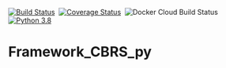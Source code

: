 [![Build Status](https://travis-ci.com/m3ttiw/orange_cb_recsys.svg?branch=master)](https://travis-ci.com/m3ttiw/Framework_CBRS_py)&nbsp;&nbsp;[![Coverage Status](https://coveralls.io/repos/github/m3ttiw/orange_cb_recsys/badge.png?branch=master)](https://coveralls.io/github/m3ttiw/Framework_CBRS_py?branch=master)&nbsp;&nbsp;![Docker Cloud Build Status](https://img.shields.io/docker/cloud/build/rbarile17/framework_dependencies)&nbsp;&nbsp;[![Python 3.8](https://img.shields.io/badge/python-3.8-blue.svg)](https://www.python.org/downloads/release/python-382/)

# Framework_CBRS_py
